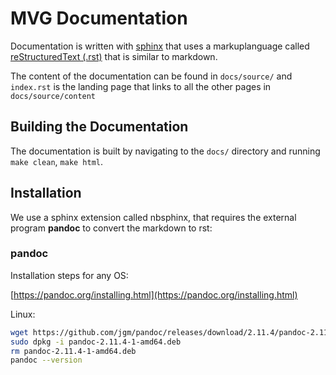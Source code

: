 # MVG Documentation

Documentation is written with [sphinx](https://www.sphinx-doc.org/en/master/) that uses a markuplanguage called [reStructuredText (.rst)](https://docutils.sourceforge.io/rst.html) that is similar to markdown.

The content of the documentation can be found in `docs/source/` and `index.rst` is the landing page that links to all the other pages in `docs/source/content`

## Building the Documentation

The documentation is built by navigating to the `docs/` directory and running `make clean`, `make html`.

## Installation

We use a sphinx extension called nbsphinx, that requires the external program **pandoc** to convert the markdown to rst:

### pandoc

Installation steps for any OS:

[https://pandoc.org/installing.html](https://pandoc.org/installing.html)

Linux:

```bash
wget https://github.com/jgm/pandoc/releases/download/2.11.4/pandoc-2.11.4-1-amd64.deb
sudo dpkg -i pandoc-2.11.4-1-amd64.deb
rm pandoc-2.11.4-1-amd64.deb
pandoc --version
```
